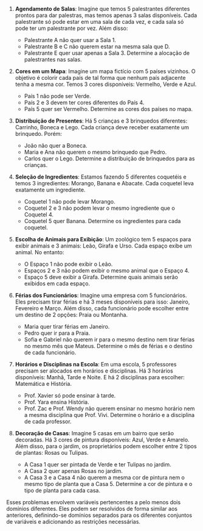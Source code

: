1. **Agendamento de Salas**:
   Imagine que temos 5 palestrantes diferentes prontos para dar palestras, mas temos apenas 3 salas disponíveis. Cada palestrante só pode estar em uma sala de cada vez, e cada sala só pode ter um palestrante por vez. Além disso:
   - Palestrante A não quer usar a Sala 1.
   - Palestrante B e C não querem estar na mesma sala que D.
   - Palestrante E quer usar apenas a Sala 3.
   Determine a alocação de palestrantes nas salas.

2. **Cores em um Mapa**:
   Imagine um mapa fictício com 5 países vizinhos. O objetivo é colorir cada país de tal forma que nenhum país adjacente tenha a mesma cor. Temos 3 cores disponíveis: Vermelho, Verde e Azul.
   - País 1 não pode ser Verde.
   - País 2 e 3 devem ter cores diferentes do País 4.
   - País 5 quer ser Vermelho.
   Determine as cores dos países no mapa.

3. **Distribuição de Presentes**:
   Há 5 crianças e 3 brinquedos diferentes: Carrinho, Boneca e Lego. Cada criança deve receber exatamente um brinquedo. Porém:
   - João não quer a Boneca.
   - Maria e Ana não querem o mesmo brinquedo que Pedro.
   - Carlos quer o Lego.
   Determine a distribuição de brinquedos para as crianças.

4. **Seleção de Ingredientes**:
   Estamos fazendo 5 diferentes coquetéis e temos 3 ingredientes: Morango, Banana e Abacate. Cada coquetel leva exatamente um ingrediente.
   - Coquetel 1 não pode levar Morango.
   - Coquetel 2 e 3 não podem levar o mesmo ingrediente que o Coquetel 4.
   - Coquetel 5 quer Banana.
   Determine os ingredientes para cada coquetel.

5. **Escolha de Animais para Exibição**:
   Um zoológico tem 5 espaços para exibir animais e 3 animais: Leão, Girafa e Urso. Cada espaço exibe um animal. No entanto:
   - O Espaço 1 não pode exibir o Leão.
   - Espaços 2 e 3 não podem exibir o mesmo animal que o Espaço 4.
   - Espaço 5 deve exibir a Girafa.
   Determine quais animais serão exibidos em cada espaço.

6. **Férias dos Funcionários**:
    Imagine uma empresa com 5 funcionários. Eles precisam tirar férias e há 3 meses disponíveis para isso: Janeiro, Fevereiro e Março. Além disso, cada funcionário pode escolher entre um destino de 2 opções: Praia ou Montanha.
   - Maria quer tirar férias em Janeiro.
   - Pedro quer ir para a Praia.
   - Sofia e Gabriel não querem ir para o mesmo destino nem tirar férias no mesmo mês que Mateus.
   Determine o mês de férias e o destino de cada funcionário.

7. **Horários e Disciplinas na Escola**:
    Em uma escola, 5 professores precisam ser alocados em horários e disciplinas. Há 3 horários disponíveis: Manhã, Tarde e Noite. E há 2 disciplinas para escolher: Matemática e História.
   - Prof. Xavier só pode ensinar à tarde.
   - Prof. Yara ensina História.
   - Prof. Zac e Prof. Wendy não querem ensinar no mesmo horário nem a mesma disciplina que Prof. Vivi.
   Determine o horário e a disciplina de cada professor.

8. **Decoração de Casas**:
    Imagine 5 casas em um bairro que serão decoradas. Há 3 cores de pintura disponíveis: Azul, Verde e Amarelo. Além disso, para o jardim, os proprietários podem escolher entre 2 tipos de plantas: Rosas ou Tulipas.
   - A Casa 1 quer ser pintada de Verde e ter Tulipas no jardim.
   - A Casa 2 quer apenas Rosas no jardim.
   - A Casa 3 e a Casa 4 não querem a mesma cor de pintura nem o mesmo tipo de planta que a Casa 5.
   Determine a cor de pintura e o tipo de planta para cada casa.

Esses problemas envolvem variáveis pertencentes a pelo menos dois domínios diferentes. Eles podem ser resolvidos de forma similar aos anteriores, definindo-se domínios separados para os diferentes conjuntos de variáveis e adicionando as restrições necessárias.